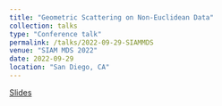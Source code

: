 ```yaml
---
title: "Geometric Scattering on Non-Euclidean Data"
collection: talks
type: "Conference talk"
permalink: /talks/2022-09-29-SIAMMDS
venue: "SIAM MDS 2022"
date: 2022-09-29
location: "San Diego, CA"
---
```


[Slides](/files/SIAM_MDS22.pdf)
